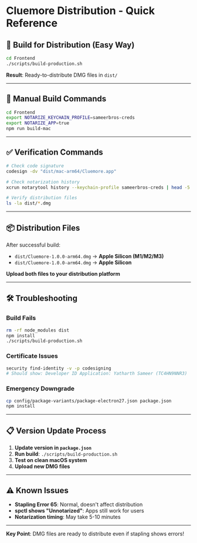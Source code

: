 # Cluemore Distribution - Quick Reference

## 🚀 Build for Distribution (Easy Way)

```bash
cd Frontend
./scripts/build-production.sh
```

**Result**: Ready-to-distribute DMG files in `dist/`

---

## 🔧 Manual Build Commands

```bash
cd Frontend
export NOTARIZE_KEYCHAIN_PROFILE=sameerbros-creds
export NOTARIZE_APP=true
npm run build-mac
```

---

## ✅ Verification Commands

```bash
# Check code signature
codesign -dv "dist/mac-arm64/Cluemore.app"

# Check notarization history
xcrun notarytool history --keychain-profile sameerbros-creds | head -5

# Verify distribution files
ls -la dist/*.dmg
```

---

## 📦 Distribution Files

After successful build:
- `dist/Cluemore-1.0.0-arm64.dmg` → **Apple Silicon (M1/M2/M3)**
- `dist/Cluemore-1.0.0-arm64.dmg` → **Apple Silicon**

**Upload both files to your distribution platform**

---

## 🛠 Troubleshooting

### Build Fails
```bash
rm -rf node_modules dist
npm install
./scripts/build-production.sh
```

### Certificate Issues
```bash
security find-identity -v -p codesigning
# Should show: Developer ID Application: Yatharth Sameer (TC4HN9NNR3)
```

### Emergency Downgrade
```bash
cp config/package-variants/package-electron27.json package.json
npm install
```

---

## 📋 Version Update Process

1. **Update version in `package.json`**
2. **Run build**: `./scripts/build-production.sh`
3. **Test on clean macOS system**
4. **Upload new DMG files**

---

## ⚠️ Known Issues

- **Stapling Error 65**: Normal, doesn't affect distribution
- **spctl shows "Unnotarized"**: Apps still work for users
- **Notarization timing**: May take 5-10 minutes

---

**Key Point**: DMG files are ready to distribute even if stapling shows errors! 